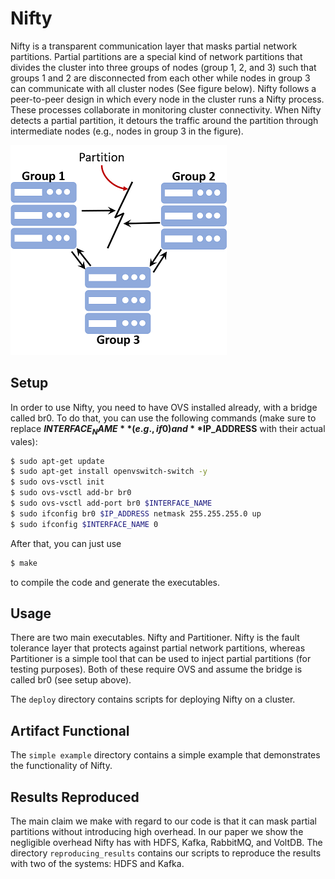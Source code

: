 Nifty
=======

Nifty is a transparent communication layer that masks partial network partitions. Partial partitions are a special kind of network partitions that divides the cluster into three groups of nodes (group 1, 2, and 3) such that groups 1 and 2 are disconnected from each other while nodes in group 3 can communicate with all cluster nodes (See figure below). Nifty follows a peer-to-peer design in which every node in the cluster runs a Nifty process. These processes collaborate in monitoring cluster connectivity. When Nifty detects a partial partition, it detours the traffic around the partition through intermediate nodes (e.g., nodes in group 3 in the figure).

![pnp](pnp.png?raw=true)

Setup
-------

In order to use Nifty, you need to have OVS installed already, with a bridge called br0. To do that, you can use the following commands (make sure to replace **$INTERFACE_NAME** (e.g., if0) and **$IP_ADDRESS** with their actual vales):

```bash
$ sudo apt-get update  
$ sudo apt-get install openvswitch-switch -y  
$ sudo ovs-vsctl init  
$ sudo ovs-vsctl add-br br0  
$ sudo ovs-vsctl add-port br0 $INTERFACE_NAME  
$ sudo ifconfig br0 $IP_ADDRESS netmask 255.255.255.0 up  
$ sudo ifconfig $INTERFACE_NAME 0  
```

After that, you can just use 
```bash
$ make
```
to compile the code and generate the executables.


Usage
-------
There are two main executables. Nifty and Partitioner. Nifty is the fault tolerance layer that protects against partial network partitions, whereas Partitioner is a simple tool that can be used to inject partial partitions (for testing purposes). Both of these require OVS and assume the bridge is called br0 (see setup above).

The ```deploy``` directory contains scripts for deploying Nifty on a cluster.


Artifact Functional
-------

The ```simple example``` directory contains a simple example that demonstrates the functionality of Nifty.


Results Reproduced
-------

The main claim we make with regard to our code is that it can mask partial partitions without introducing high overhead.
In our paper we show the negligible overhead Nifty has with HDFS, Kafka, RabbitMQ, and VoltDB.
The directory ```reproducing_results``` contains our scripts to reproduce the results with two of the systems: HDFS and Kafka.
